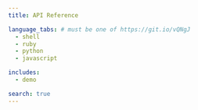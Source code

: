 ```yaml
---
title: API Reference

language_tabs: # must be one of https://git.io/vQNgJ
  - shell
  - ruby
  - python
  - javascript

includes:
  - demo

search: true
---
```

